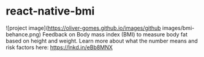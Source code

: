 # react-native-bmi

![project image](https://oliver-gomes.github.io/images/github images/bmi-behance.png)
Feedback on Body mass index (BMI) to measure body fat based on height and weight. Learn more about what the number means and risk factors here: https://lnkd.in/eBb8MNX
